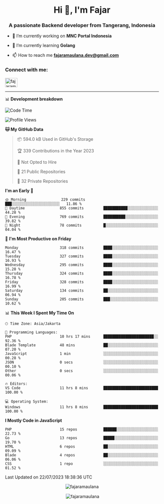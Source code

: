 <h1 align="center">Hi 👋, I'm Fajar</h1>
<h3 align="center">A passionate Backend developer from Tangerang, Indonesia</h3>

<!-- <p align="left"> <img src="https://komarev.com/ghpvc/?username=fajaramaulana&label=Profile%20views&color=0e75b6&style=flat" alt="fajaramaulana" /> </p> -->

- 🔭 I’m currently working on **MNC Portal Indonesia**

- 🌱 I’m currently learning **Golang**

- 📫 How to reach me **fajaramaulana.dev@gmail.com**

<h3 align="left">Connect with me:</h3>
<p align="left">
<a href="https://linkedin.com/in/fajar-agus-maulana-73533a180/" target="blank"><img align="center" src="https://raw.githubusercontent.com/rahuldkjain/github-profile-readme-generator/master/src/images/icons/Social/linked-in-alt.svg" alt="fajaramaulana" height="30" width="40" /></a>
</p>

-------

📊 **Development breakdown**
<!--START_SECTION:waka-->
![Code Time](http://img.shields.io/badge/Code%20Time-1%2C206%20hrs%209%20mins-blue)

![Profile Views](http://img.shields.io/badge/Profile%20Views-0-blue)

**🐱 My GitHub Data** 

> 📦 594.0 kB Used in GitHub's Storage 
 > 
> 🏆 339 Contributions in the Year 2023
 > 
> 🚫 Not Opted to Hire
 > 
> 📜 21 Public Repositories 
 > 
> 🔑 32 Private Repositories 
 > 
**I'm an Early 🐤** 

```text
🌞 Morning                229 commits         ███░░░░░░░░░░░░░░░░░░░░░░   11.86 % 
🌆 Daytime                855 commits         ███████████░░░░░░░░░░░░░░   44.28 % 
🌃 Evening                769 commits         ██████████░░░░░░░░░░░░░░░   39.82 % 
🌙 Night                  78 commits          █░░░░░░░░░░░░░░░░░░░░░░░░   04.04 % 
```
📅 **I'm Most Productive on Friday** 

```text
Monday                   318 commits         ████░░░░░░░░░░░░░░░░░░░░░   16.47 % 
Tuesday                  327 commits         ████░░░░░░░░░░░░░░░░░░░░░   16.93 % 
Wednesday                295 commits         ████░░░░░░░░░░░░░░░░░░░░░   15.28 % 
Thursday                 324 commits         ████░░░░░░░░░░░░░░░░░░░░░   16.78 % 
Friday                   328 commits         ████░░░░░░░░░░░░░░░░░░░░░   16.99 % 
Saturday                 134 commits         ██░░░░░░░░░░░░░░░░░░░░░░░   06.94 % 
Sunday                   205 commits         ███░░░░░░░░░░░░░░░░░░░░░░   10.62 % 
```


📊 **This Week I Spent My Time On** 

```text
🕑︎ Time Zone: Asia/Jakarta

💬 Programming Languages: 
PHP                      10 hrs 17 mins      ███████████████████████░░   92.36 % 
Blade Template           48 mins             ██░░░░░░░░░░░░░░░░░░░░░░░   07.20 % 
JavaScript               1 min               ░░░░░░░░░░░░░░░░░░░░░░░░░   00.28 % 
JSON                     0 secs              ░░░░░░░░░░░░░░░░░░░░░░░░░   00.10 % 
Other                    0 secs              ░░░░░░░░░░░░░░░░░░░░░░░░░   00.06 % 

🔥 Editors: 
VS Code                  11 hrs 8 mins       █████████████████████████   100.00 % 

💻 Operating System: 
Windows                  11 hrs 8 mins       █████████████████████████   100.00 % 
```

**I Mostly Code in JavaScript** 

```text
PHP                      15 repos            ██████░░░░░░░░░░░░░░░░░░░   22.73 % 
Go                       13 repos            █████░░░░░░░░░░░░░░░░░░░░   19.70 % 
HTML                     6 repos             ██░░░░░░░░░░░░░░░░░░░░░░░   09.09 % 
Blade                    4 repos             ██░░░░░░░░░░░░░░░░░░░░░░░   06.06 % 
CSS                      1 repo              ░░░░░░░░░░░░░░░░░░░░░░░░░   01.52 % 
```




 Last Updated on 22/07/2023 18:38:36 UTC
<!--END_SECTION:waka-->
<p align="center"><img align="center" src="https://github-readme-stats.vercel.app/api/top-langs?username=fajaramaulana&show_icons=true&locale=en&layout=compact" alt="fajaramaulana" /></p>

<p align="center">&nbsp;<img align="center" src="https://github-readme-stats.vercel.app/api?username=fajaramaulana&show_icons=true&locale=en" alt="fajaramaulana" /></p>
